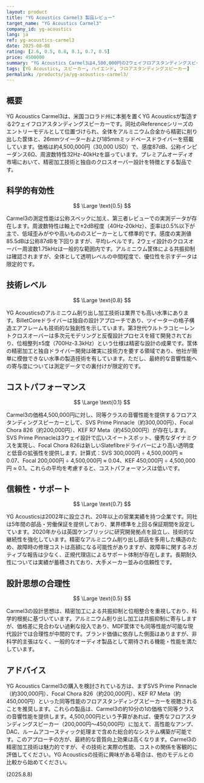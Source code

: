 ```yaml
---
layout: product
title: "YG Acoustics Carmel3 製品レビュー"
target_name: "YG Acoustics Carmel3"
company_id: yg-acoustics
lang: ja
ref: yg-acoustics-carmel3
date: 2025-08-08
rating: [2.6, 0.5, 0.8, 0.1, 0.7, 0.5]
price: 4500000
summary: "YG Acoustics Carmel3は4,500,000円の2ウェイフロアスタンディングスピーカーですが、SVS Prime Pinnacle（約300,000円）のような優秀な代替品が存在するため、コストパフォーマンスに問題があります。"
tags: [YG Acoustics, スピーカー, ハイエンド, フロアスタンディングスピーカー]
permalink: /products/ja/yg-acoustics-carmel3/
---
```

## 概要

YG Acoustics Carmel3は、米国コロラド州に本拠を置くYG Acousticsが製造する2ウェイフロアスタンディングスピーカーです。同社のReferenceシリーズのエントリーモデルとして位置づけられ、全体をアルミニウム合金から精密に削り出した筐体と、26mmツイーターおよび185mmミッドベースドライバーを搭載しています。価格は約4,500,000円（30,000 USD）で、感度87dB、公称インピーダンス6Ω、周波数特性32Hz-40kHzを謳っています。プレミアムオーディオ市場において、精密加工技術と独自のクロスオーバー設計を特徴とする製品です。

## 科学的有効性

$$ \Large \text{0.5} $$

Carmel3の測定性能は公称スペックに加え、第三者レビューでの実測データが存在します。周波数特性は軸上で±2dB程度（40Hz-20kHz）、歪率は0.5%以下が主で、低域歪みがやや高いもののスピーカーとして標準的です。感度の実測値85.5dBは公称87dBを下回りますが、平均レベルです。2ウェイ設計のクロスオーバー周波数1.75kHzは一般的な範囲内です。アルミニウム筐体による共振抑制は確認されますが、全体として透明レベルの中間程度で、優位性を示すデータは限定的です。

## 技術レベル

$$ \Large \text{0.8} $$

YG Acousticsのアルミニウム削り出し加工技術は業界でも高い水準にあります。BilletCoreドライバーは独自の設計アプローチであり、ツイーターの格子構造エアフレームも技術的な独創性を示しています。第3世代ウルトラコヒーレントクロスオーバーは多次元モデリングと反復設計プロセスを経て開発されており、位相整列±5度（700Hz-3.3kHz）という仕様は精密な設計の成果です。筐体の精密加工と独自ドライバー開発は確実に技術力を要する領域であり、他社が簡単に模倣できない水準の製造技術を有しています。ただし、最終的な音響性能への寄与度については測定データでの裏付けが限定的です。

## コストパフォーマンス

$$ \Large \text{0.1} $$

Carmel3の価格4,500,000円に対し、同等クラスの音響性能を提供するフロアスタンディングスピーカーとして、SVS Prime Pinnacle（約300,000円）、Focal Chora 826（約200,000円）、KEF R7 Meta（約450,000円）が存在します。SVS Prime Pinnacleは3ウェイ設計で広いスイートスポット、優秀なダイナミクスを実現し、Focal Chora 826は新しいSlatefibreドライバーにより高い透明度と低音の拡張性を提供します。計算式：SVS 300,000円 ÷ 4,500,000円 ≈ 0.07、Focal 200,000円 ÷ 4,500,000円 ≈ 0.04、KEF 450,000円 ÷ 4,500,000円 ≈ 0.1。これらの平均を考慮すると、コストパフォーマンスは低いです。

## 信頼性・サポート

$$ \Large \text{0.7} $$

YG Acousticsは2002年に設立され、20年以上の営業実績を持つ企業です。同社は5年間の部品・労働保証を提供しており、業界標準を上回る保証期間を設定しています。2020年からは英国ケンブリッジに研究開発拠点を設立し、技術的な継続性を強化しています。精密なアルミニウム削り出し部品を多用した構造のため、故障時の修理コストは高額になる可能性がありますが、故障率に関するネガティブな報告は少なく、正規代理店によるサポート体制が存在します。長期耐久性については実績が蓄積されており、大手メーカー並みの信頼性です。

## 設計思想の合理性

$$ \Large \text{0.5} $$

Carmel3の設計思想は、精密加工による共振抑制と位相整合を重視しており、科学的根拠に基づいています。アルミニウム削り出し加工は共振抑制に寄与しますが、価格差に見合わない過剰な投入であり、MDF筐体でも同等性能が可能な現代設計では合理性が中間的です。ブランド価値に依存した側面はありますが、非科学的主張はなく、一般的なオーディオ製品として期待される機能・性能を満たしています。

## アドバイス

YG Acoustics Carmel3の購入を検討されている方は、まずSVS Prime Pinnacle（約300,000円）、Focal Chora 826（約200,000円）、KEF R7 Meta（約450,000円）といった同等性能のフロアスタンディングスピーカーを視聴されることを推奨します。これらの製品は、Carmel3の約10分の1の価格で同等クラスの音響性能を提供します。4,500,000円という予算があれば、優秀なフロアスタンディングスピーカー（200,000円〜450,000円）に加えて、高性能なアンプ、DAC、ルームアコースティック処理まで含めた総合的なシステム構築が可能です。このアプローチの方が、最終的な音質向上効果は高くなります。Carmel3の精密加工技術は魅力的ですが、その技術と実際の性能、コストの関係を客観的に評価してください。YG Acousticsの技術に興味がある場合は、他のモデルとの比較から始めてください。

(2025.8.8)
